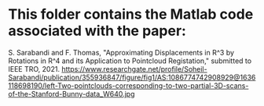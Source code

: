 # This folder contains the Matlab code associated with the paper:

S. Sarabandi and F. Thomas, "Approximating Displacements in R^3 by Rotations 
in R^4 and its Application to Pointcloud Registation," submitted to IEEE TRO, 2021.
https://www.researchgate.net/profile/Soheil-Sarabandi/publication/355936847/figure/fig1/AS:1086774742908929@1636118698190/left-Two-pointclouds-corresponding-to-two-partial-3D-scans-of-the-Stanford-Bunny-data_W640.jpg
